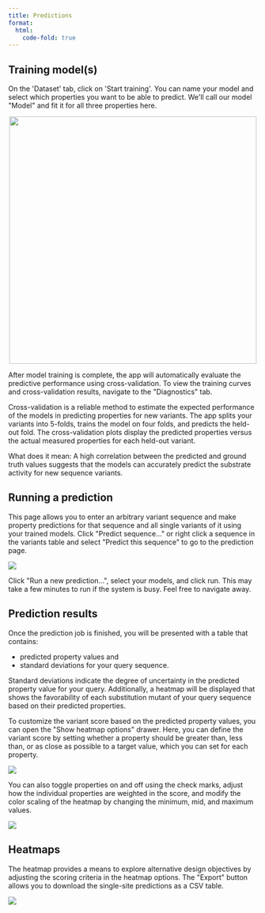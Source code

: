 ```yaml
---
title: Predictions
format:
  html:
    code-fold: true
---
```


## Training model(s)

On the 'Dataset' tab, click on 'Start training'. You can name your model
and select which properties you want to be able to predict. We'll call
our model "Model" and fit it for all three properties here.

<p align="center">
  <img src="/main_tutorial_images/13_train.png" width="500">
</p>

After model training is complete, the app will automatically evaluate
the predictive performance using cross-validation. To view the training
curves and cross-validation results, navigate to the "Diagnostics" tab.

Cross-validation is a reliable method to estimate the expected
performance of the models in predicting properties for new variants. The
app splits your variants into 5-folds, trains the model on four folds,
and predicts the held-out fold. The cross-validation plots display the
predicted properties versus the actual measured properties for each
held-out variant.

What does it mean: A high correlation between the predicted and ground
truth values suggests that the models can accurately predict the
substrate activity for new sequence variants.


## Running a prediction

This page allows you to enter an arbitrary variant sequence and make
property predictions for that sequence and all single variants of it
using your trained models. Click "Predict sequence..." or right click a
sequence in the variants table and select "Predict this sequence" to go
to the prediction page.

![](/main_tutorial_images/14_predict_table.png)

Click "Run a new prediction...", select your models, and click run. This
may take a few minutes to run if the system is busy. Feel free to navigate
away.

## Prediction results

Once the prediction job is finished, you will be presented with a table
that contains: 
* predicted property values and 
* standard deviations
for your query sequence.

Standard deviations indicate the degree of uncertainty in the predicted
property value for your query. Additionally, a heatmap will be displayed
that shows the favorability of each substitution mutant of your query
sequence based on their predicted properties.

To customize the variant score based on the predicted property values,
you can open the "Show heatmap options" drawer. Here, you can define
the variant score by setting whether a property should be greater than,
less than, or as close as possible to a target value, which you can set
for each property.

![](/main_tutorial_images/15_predict_seq.png)

You can also toggle properties on and off using the check marks, adjust
how the individual properties are weighted in the score, and modify the
color scaling of the heatmap by changing the minimum, mid, and maximum
values.

![](/main_tutorial_images/16_heatmap_op.png)

## Heatmaps 

The heatmap provides a means to explore alternative design
objectives by adjusting the scoring criteria in the heatmap options. The
\"Export\" button allows you to download the single-site predictions as
a CSV table.

![](/main_tutorial_images/17_heatmap.png)